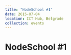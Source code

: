 ```yaml
---
title: "NodeSchool #1"
date: 2015-07-04
location: ICT Hub, Belgrade
collection: events
---
```


# NodeSchool #1

